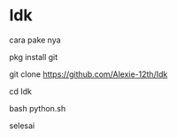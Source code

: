 # Idk
cara pake nya

pkg install git

git clone https://github.com/Alexie-12th/Idk

cd Idk

bash python.sh

selesai
